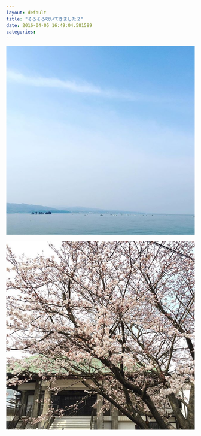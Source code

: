 ```yaml
---
layout: default
title: "そろそろ咲いてきました２"
date: 2016-04-05 16:49:04.581589
categories: 
---
```


![](/assets/images/201603/12081231_1709388722683236_235169730_n.jpg)

![](/assets/images/201603/12751200_945130642261339_1654020676_n.jpg)


